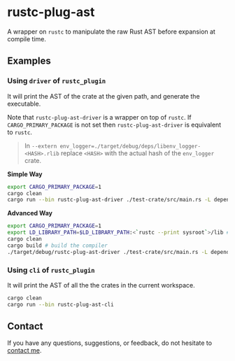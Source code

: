 # rustc-plug-ast

A wrapper on `rustc` to manipulate the raw Rust AST before expansion at compile time.

## Examples

### Using `driver` of `rustc_plugin`

It will print the AST of the crate at the given path, and generate the executable.

Note that `rustc-plug-ast-driver` is a wrapper on top of `rustc`. If `CARGO_PRIMARY_PACKAGE` is not set then `rustc-plug-ast-driver` is equivalent to `rustc`.

> In `--extern env_logger=./target/debug/deps/libenv_logger-<HASH>.rlib` replace `<HASH>` with the actual hash of the `env_logger` crate.

**Simple Way**

```bash
export CARGO_PRIMARY_PACKAGE=1
cargo clean
cargo run --bin rustc-plug-ast-driver ./test-crate/src/main.rs -L dependency=./target/debug/deps --extern env_logger=./target/debug/deps/libenv_logger-<HASH>.rlib
```

**Advanced Way**

```bash
export CARGO_PRIMARY_PACKAGE=1
export LD_LIBRARY_PATH=$LD_LIBRARY_PATH:<`rustc --print sysroot`>/lib # Something like ~/.rustup/toolchains/nightly-2024-01-24-x86_64-unknown-linux-gnu/lib
cargo clean
cargo build # build the compiler
./target/debug/rustc-plug-ast-driver ./test-crate/src/main.rs -L dependency=./target/debug/deps --extern env_logger=./target/debug/deps/libenv_logger-<HASH>.rlib
```

### Using `cli` of `rustc_plugin`

It will print the AST of all the the crates in the current workspace.

```bash
cargo clean
cargo run --bin rustc-plug-ast-cli
```

## Contact

If you have any questions, suggestions, or feedback, do not hesitate to [contact me](https://federicobruzzone.github.io/).

